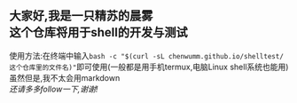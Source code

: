 大家好,我是**一只精苏的晨雾**  
这个仓库将用于**shell的开发与测试**  
----------
使用方法:在终端中输入`bash -c "$(curl -sL chenwumm.github.io/shelltest/这个仓库里的文件名)"`即可使用(一般都是用手机termux,电脑Linux shell系统也能用)  
虽然但是,我不太会用markdown  
*还请多多follow一下,谢谢!*
